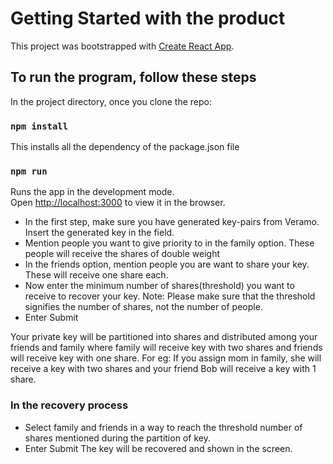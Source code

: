 # Getting Started with the product

This project was bootstrapped with [Create React App](https://github.com/facebook/create-react-app).

## To run the program, follow these steps

In the project directory, once you clone the repo:

### `npm install`
This installs all the dependency of the package.json file

### `npm run`

Runs the app in the development mode.\
Open [http://localhost:3000](http://localhost:3000) to view it in the browser.

- In the first step, make sure you have generated key-pairs from Veramo. Insert the generated key in the field.
- Mention people you want to give priority to in the family option. These people will receive the shares of double weight
- In the friends option, mention people you are want to share your key. These will receive one share each.
- Now enter the minimum number of shares(threshold) you want to receive to recover your key.
Note: Please make sure that the threshold signifies the number of shares, not the number of people.
- Enter Submit 

 Your private key will be partitioned into shares and distributed among your friends and family where family will receive key with two shares and friends will receive key with one share. For eg: If you assign mom in family, she will receive a key with two shares and your friend Bob will receive a key with 1 share. 
 
### In the recovery process
 - Select family and friends in a way to reach the threshold number of shares mentioned during the partition of key.
 - Enter Submit
  The key will be recovered and shown in the screen.
 
 

